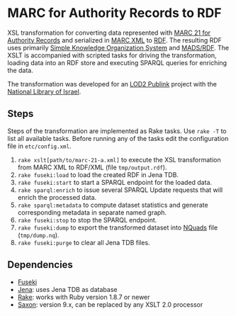 # MARC for Authority Records to RDF

XSL transformation for converting data represented with [MARC 21 for Authority Records](http://loc.gov/marc/authority/) and serialized in [MARC XML](http://www.loc.gov/standards/marcxml/) to [RDF](http://www.w3.org/RDF/). The resulting RDF uses primarily [Simple Knowledge Organization System](http://www.w3.org/TR/skos-primer/) and [MADS/RDF](http://www.loc.gov/standards/mads/rdf/). The XSLT is accompanied with scripted tasks for driving the transformation, loading data into an RDF store and executing SPARQL queries for enriching the data.

The transformation was developed for an [LOD2 Publink](http://lod2.eu/Article/Publink.html) project with the [National Library of Israel](http://web.nli.org.il/sites/nli/english). 

## Steps

Steps of the transformation are implemented as Rake tasks. Use `rake -T` to list all available tasks. Before running any of the tasks edit the configuration file in `etc/config.xml`.

1. `rake xslt[path/to/marc-21-a.xml]` to execute the XSL transformation from MARC XML to RDF/XML (file `tmp/output.rdf`).
2. `rake fuseki:load` to load the created RDF in Jena TDB.
3. `rake fuseki:start` to start a SPARQL endpoint for the loaded data.
4. `rake sparql:enrich` to issue several SPARQL Update requests that will enrich the processed data.
5. `rake sparql:metadata` to compute dataset statistics and generate corresponding metadata in separate named graph.
6. `rake fuseki:stop` to stop the SPARQL endpoint.
7. `rake fuseki:dump` to export the transformed dataset into [NQuads](http://www.w3.org/TR/n-quads/) file (`tmp/dump.nq`). 
8. `rake fuseki:purge` to clear all Jena TDB files.

## Dependencies

* [Fuseki](http://jena.apache.org/documentation/serving_data/)
* [Jena](http://jena.apache.org/): uses Jena TDB as database 
* [Rake](http://rake.rubyforge.org/): works with Ruby version 1.8.7 or newer
* [Saxon](http://saxon.sourceforge.net/): version 9.x, can be replaced by any XSLT 2.0 processor
